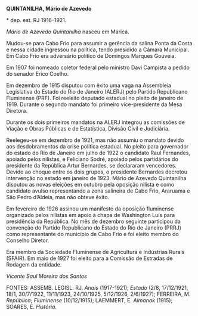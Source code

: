 **QUINTANILHA, Mário de Azevedo**

\* dep. est. RJ 1916-1921.

*Mário de Azevedo Quintanilha* nasceu em Maricá.

Mudou-se para Cabo Frio para assumir a gerência da salina Ponta da Costa
e nessa cidade ingressou na política, tendo presidido a Câmara
Municipal. Em Cabo Frio era adversário político de Domingos Marques
Gouveia.

Em 1907 foi nomeado coletor federal pelo ministro Davi Campista a pedido
do senador Erico Coelho.

Em dezembro de 1915 disputou com êxito uma vaga na Assembleia
Legislativa do Estado do Rio de Janeiro (ALERJ) pelo Partido Republicano
Fluminense (PRF). Foi reeleito deputado estadual no pleito de janeiro de
1919. Durante o segundo mandato foi primeiro vice-presidente da Mesa
Diretora.

Durante os dois primeiros mandatos na ALERJ integrou as comissões de
Viação e Obras Públicas e de Estatística, Divisão Civil e Judiciária.

Reelegeu-se em dezembro de 1921, mas não assumiu o mandato devido aos
desdobramentos da crise política estadual. No pleito para governador do
estado do Rio de Janeiro em julho de 1922 o candidato Raul Fernandes,
apoiado pelos nilistas, e Feliciano Sodré, apoiado pelos partidários do
presidente da República Artur Bernardes, se declararam vencedores.
Devido ao choque entre os dois grupos, o presidente Bernardes decretou
intervenção no estado em janeiro de 1923. Mário de Azevedo Quintanilha
disputou as novas eleições em outubro pela oposição nilista e como
candidato avulso representando a zona salineira de Cabo Frio, Araruama e
São Pedro d’Aldeia, mas não obteve êxito.

Em fevereiro de 1926 assinou um manifesto da oposição fluminense
organizado pelos nilistas em apoio à chapa de Washington Luís para
presidência da República. No mês de dezembro seguinte participou da
convenção do Partido Republicano do Estado do Rio de Janeiro (PRRJ) como
representante do município de Cabo Frio e foi eleito membro do Conselho
Diretor.

Era membro da Sociedade Fluminense de Agricultura e Indústrias Rurais
(SFAIR). Em maio de 1927 foi eleito para a Comissão de Estradas de
Rodagem da entidade.

*Vicente Saul Moreira dos Santos*

FONTES: ASSEMB. LEGISL. RJ. *Anais* (1917-1921); *Estado* (2/8,
17/12/1921, 18/1, 30/7/1922, 11/11/1923, 24/10/1925, 5/12/1926,
2/6/1927); FERREIRA, M. *República*; *Fluminense* (10/12/1915);
LAEMMERT, E. *Almanak* (1915); SOARES, E. *História*.
